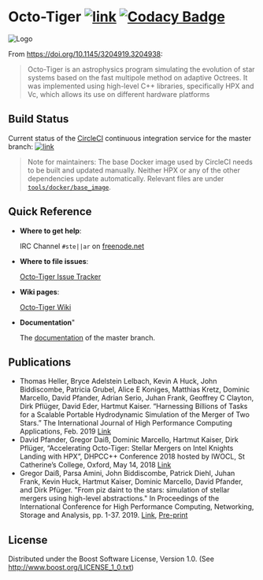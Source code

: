 # Octo-Tiger [![link](https://circleci.com/gh/STEllAR-GROUP/octotiger/tree/master.svg?style=shield)](https://circleci.com/gh/STEllAR-GROUP/octotiger/tree/master)  [![Codacy Badge](https://app.codacy.com/project/badge/Grade/ebc6d3e2e4f0407aa6a80dfc4fd03b97)](https://www.codacy.com/gh/STEllAR-GROUP/octotiger?utm_source=github.com&amp;utm_medium=referral&amp;utm_content=STEllAR-GROUP/octotiger&amp;utm_campaign=Badge_Grade)

![Logo](https://stellar-group.org/wp-content/uploads/2020/11/octotigerlogoArtboard-github.png)

From <https://doi.org/10.1145/3204919.3204938>:
> Octo-Tiger is an astrophysics program simulating the evolution of star systems
> based on the fast multipole method on adaptive Octrees. It was implemented using
> high-level C++ libraries, specifically HPX and Vc, which allows its use on
> different hardware platforms

## Build Status

Current status of the [CircleCI](https://circleci.com/gh/STEllAR-GROUP/octotiger) continuous
integration service for the master branch:
[![link](https://circleci.com/gh/STEllAR-GROUP/octotiger/tree/master.svg?style=shield)](https://circleci.com/gh/STEllAR-GROUP/octotiger/tree/master)

> Note for maintainers: The base Docker image used by CircleCI needs to be built
> and updated manually. Neither HPX or any of the other dependencies update
> automatically. Relevant files are under
> [`tools/docker/base_image`](tools/docker/base_image).

## Quick Reference

* **Where to get help**:

	IRC Channel `#ste||ar` on [freenode.net](https://freenode.net/)

* **Where to file issues**:

	[Octo-Tiger Issue Tracker](https://github.com/STEllAR-GROUP/octotiger/issues)

* **Wiki pages**:

    [Octo-Tiger Wiki](https://github.com/STEllAR-GROUP/octotiger/wiki)

* **Documentation**"
    
    The [documentation](https://stellar-group.github.io/octotiger/doc/html/) of the master branch.

## Publications

* Thomas Heller, Bryce Adelstein Lelbach, Kevin A Huck, John Biddiscombe, Patricia Grubel, Alice E Koniges, Matthias Kretz, Dominic Marcello, David Pfander, Adrian Serio, Juhan Frank, Geoffrey C Clayton, Dirk Pflüger, David Eder, Hartmut Kaiser. “Harnessing Billions of Tasks for a Scalable Portable Hydrodynamic Simulation of the Merger of Two Stars.” The International Journal of High Performance Computing Applications, Feb. 2019 [Link](https://journals.sagepub.com/doi/10.1177/1094342018819744)
* David Pfander, Gregor Daiß, Dominic Marcello, Hartmut Kaiser, Dirk Pflüger, “Accelerating Octo-Tiger: Stellar Mergers on Intel Knights Landing with HPX”, DHPCC++ Conference 2018 hosted by IWOCL, St Catherine’s College, Oxford, May 14, 2018 [Link](https://dl.acm.org/citation.cfm?doid=3204919.3204938)
* Gregor Daiß, Parsa Amini, John Biddiscombe, Patrick Diehl, Juhan Frank, Kevin Huck, Hartmut Kaiser, Dominic Marcello, David Pfander, and Dirk Pfüger. "From piz daint to the stars: simulation of stellar mergers using high-level abstractions." In Proceedings of the International Conference for High Performance Computing, Networking, Storage and Analysis, pp. 1-37. 2019. [Link](https://dl.acm.org/doi/abs/10.1145/3295500.3356221), [Pre-print](https://arxiv.org/abs/1908.03121)

## License
Distributed under the Boost Software License, Version 1.0. (See 
<http://www.boost.org/LICENSE_1_0.txt>)
